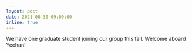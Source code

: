 ```yaml
---
layout: post
date: 2021-08-30 09:00:00
inline: true
---
```


<!-- [BWA-MEME](https://academic.oup.com/bioinformatics/advance-article/doi/10.1093/bioinformatics/btac137/6543607) was accepted to Bioinformatics'22. -->

We have one graduate student joining our group this fall. Welcome aboard Yechan!